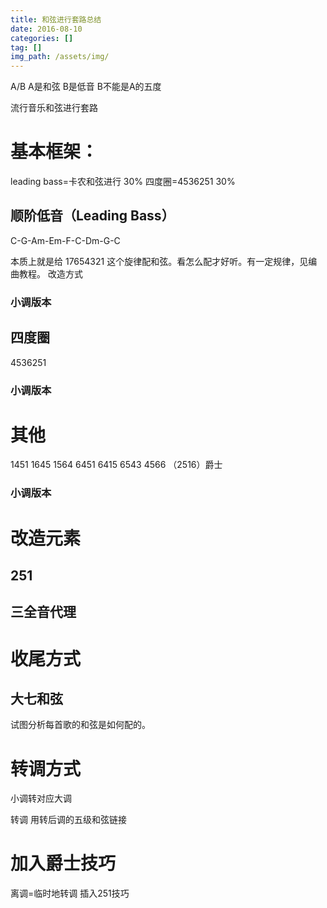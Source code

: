 ```yaml
---
title: 和弦进行套路总结
date: 2016-08-10
categories: []
tag: []
img_path: /assets/img/
---
```


A/B
A是和弦 B是低音
B不能是A的五度

流行音乐和弦进行套路


# 基本框架：


leading bass=卡农和弦进行 30%
四度圈=4536251 30%

## 顺阶低音（Leading Bass）

C-G-Am-Em-F-C-Dm-G-C

本质上就是给 17654321 这个旋律配和弦。看怎么配才好听。有一定规律，见编曲教程。
改造方式

### 小调版本

## 四度圈

4536251

### 小调版本

# 其他

1451 1645 1564 6451 6415 6543 4566  （2516）爵士

### 小调版本


# 改造元素

## 251

## 三全音代理




# 收尾方式

## 大七和弦


试图分析每首歌的和弦是如何配的。


# 转调方式

小调转对应大调

转调 用转后调的五级和弦链接


# 加入爵士技巧
离调=临时地转调  插入251技巧
